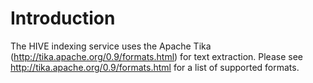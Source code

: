 # Introduction #

The HIVE indexing service uses the Apache Tika (http://tika.apache.org/0.9/formats.html) for text extraction. Please see http://tika.apache.org/0.9/formats.html for a list of supported formats.